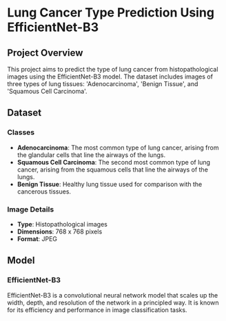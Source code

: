 # Lung Cancer Type Prediction Using EfficientNet-B3
## Project Overview
This project aims to predict the type of lung cancer from histopathological images using the EfficientNet-B3 model. The dataset includes images of three types of lung tissues: 'Adenocarcinoma', 'Benign Tissue', and 'Squamous Cell Carcinoma'.

## Dataset

### Classes
- **Adenocarcinoma**: The most common type of lung cancer, arising from the glandular cells that line the airways of the lungs.
- **Squamous Cell Carcinoma**: The second most common type of lung cancer, arising from the squamous cells that line the airways of the lungs.
- **Benign Tissue**: Healthy lung tissue used for comparison with the cancerous tissues.

### Image Details
- **Type**: Histopathological images
- **Dimensions**: 768 x 768 pixels
- **Format**: JPEG

## Model

### EfficientNet-B3
EfficientNet-B3 is a convolutional neural network model that scales up the width, depth, and resolution of the network in a principled way. It is known for its efficiency and performance in image classification tasks.

